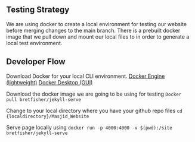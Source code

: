 ## Testing Strategy

We are using docker to create a local environment for testing our website before merging changes to the main branch. There is a prebuilt docker image that we pull down and mount our local files to in order to generate a local test environment.

## Developer Flow

Download Docker for your local CLI environment.
[Docker Engine (lightweight)](https://docs.docker.com/engine/install/)
[Docker Desktop (GUI)](https://docs.docker.com/desktop/install/windows-install/)

Download the docker image we are going to be using for testing
`Docker pull bretfisher/jekyll-serve `

Change to your local directory where you have your github repo files
`cd {localdirectory}/Masjid_Website`

Serve page locally using 
`docker run -p 4000:4000 -v $(pwd):/site bretfisher/jekyll-serve`

